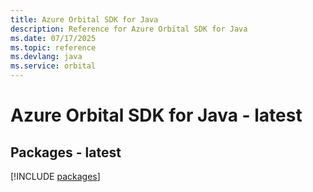 ```yaml
---
title: Azure Orbital SDK for Java
description: Reference for Azure Orbital SDK for Java
ms.date: 07/17/2025
ms.topic: reference
ms.devlang: java
ms.service: orbital
---
```

# Azure Orbital SDK for Java - latest
## Packages - latest
[!INCLUDE [packages](orbital-index.md)]